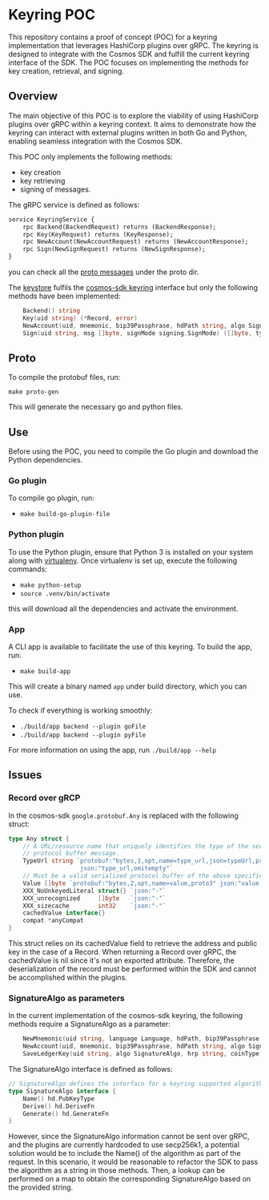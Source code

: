 # Keyring POC

This repository contains a proof of concept (POC) for a keyring implementation that leverages HashiCorp plugins over
gRPC. The keyring is designed to integrate with the Cosmos SDK and fulfill the current keyring interface of the SDK.
The POC focuses on implementing the methods for key creation, retrieval, and signing.


## Overview
The main objective of this POC is to explore the viability of using HashiCorp plugins over gRPC within a keyring
context. It aims to demonstrate how the keyring can interact with external plugins written in both Go and Python,
enabling seamless integration with the Cosmos SDK.

This POC only implements the following methods:
 * key creation
 * key retrieving
 * signing of messages. 

The gRPC service is defined as follows:
```protobuf
service KeyringService {
    rpc Backend(BackendRequest) returns (BackendResponse);
    rpc Key(KeyRequest) returns (KeyResponse);
    rpc NewAccount(NewAccountRequest) returns (NewAccountResponse);
    rpc Sign(NewSignRequest) returns (NewSignResponse);
}
```
you can check all the [proto messages](proto/keyringPoc/keyring/v1/request.proto) under the proto dir.


The [keystore](keyring/keyStore/keyStore.go) fulfils the [cosmos-sdk keyring](https://github.com/cosmos/cosmos-sdk/blob/v0.47.3-rc.0/crypto/keyring/keyring.go)
interface but only the following methods have been implemented:
```go
    Backend() string
    Key(uid string) (*Record, error)
    NewAccount(uid, mnemonic, bip39Passphrase, hdPath string, algo SignatureAlgo) (*Record, error)
    Sign(uid string, msg []byte, signMode signing.SignMode) ([]byte, types.PubKey, error)
```


## Proto
To compile the protobuf files, run:

`make proto-gen`

This will generate the necessary go and python files.


## Use
Before using the POC, you need to compile the Go plugin and download the Python dependencies.

### Go plugin
To compile go plugin, run:
 * `make build-go-plugin-file`

### Python plugin
To use the Python plugin, ensure that Python 3 is installed on your system along with [virtualenv](https://virtualenv.pypa.io/en/latest/).
Once virtualenv is set up, execute the following commands:

* `make python-setup`
* `source .venv/bin/activate`

this will download all the dependencies and activate the environment.

### App
A CLI app is available to facilitate the use of this keyring. To build the app, run:
* `make build-app`

This will create a binary named `app` under build directory, which you can use.

To check if everything is working smoothly:
 * `./build/app backend --plugin goFile`
 * `./build/app backend --plugin pyFile`

For more information on using the app, run `./build/app --help`

## Issues

### Record over gRCP
In the cosmos-sdk `google.protobuf.Any` is replaced with the following struct:
```go
type Any struct {
	// A URL/resource name that uniquely identifies the type of the serialized
	// protocol buffer message.
	TypeUrl string `protobuf:"bytes,1,opt,name=type_url,json=typeUrl,proto3"
                    json:"type_url,omitempty"`
	// Must be a valid serialized protocol buffer of the above specified type.
	Value []byte `protobuf:"bytes,2,opt,name=value,proto3" json:"value,omitempty"`
	XXX_NoUnkeyedLiteral struct{} `json:"-"`
	XXX_unrecognized     []byte   `json:"-"`
	XXX_sizecache        int32    `json:"-"`
	cachedValue interface{}
	compat *anyCompat
}
```
This struct relies on its cachedValue field to retrieve the address and public key in the case of a Record.
When returning a Record over gRPC, the cachedValue is nil since it's not an exported attribute. Therefore, the
deserialization of the record must be performed within the SDK and cannot be accomplished within the plugins.

### SignatureAlgo as parameters
In the current implementation of the cosmos-sdk keyring, the following methods require a SignatureAlgo as a parameter:
```go
    NewMnemonic(uid string, language Language, hdPath, bip39Passphrase string, algo SignatureAlgo) (*Record, string, error)
    NewAccount(uid, mnemonic, bip39Passphrase, hdPath string, algo SignatureAlgo) (*Record, error)
    SaveLedgerKey(uid string, algo SignatureAlgo, hrp string, coinType, account, index uint32) (*Record, error)

```
The SignatureAlgo interface is defined as follows:
```go
// SignatureAlgo defines the interface for a keyring supported algorithm.
type SignatureAlgo interface {
	Name() hd.PubKeyType
	Derive() hd.DeriveFn
	Generate() hd.GenerateFn
}
```
However, since the SignatureAlgo information cannot be sent over gRPC, and the plugins are currently hardcoded to use
secp256k1, a potential solution would be to include the Name() of the algorithm as part of the request. In this
scenario, it would be reasonable to refactor the SDK to pass the algorithm as a string in those methods. Then, a lookup
can be performed on a map to obtain the corresponding SignatureAlgo based on the provided string.